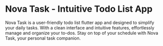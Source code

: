 # Nova Task - Intuitive Todo List App

Nova Task is a user-friendly todo list flutter app and designed to simplify your daily tasks. With a clean interface and intuitive features, effortlessly manage and organize your to-dos. Stay on top of your schedule with Nova Task, your personal task companion.

